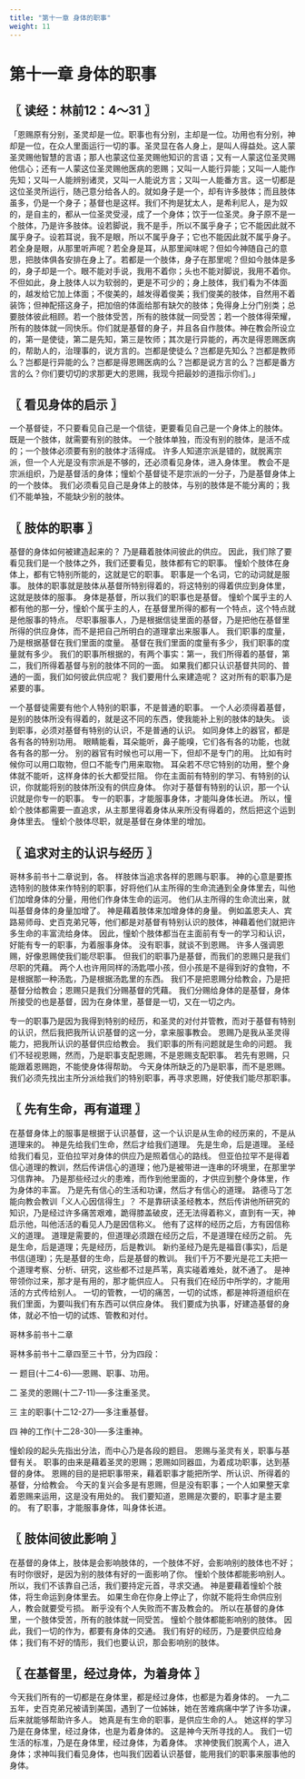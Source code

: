 ```yaml
---
title: "第十一章 身体的职事"
weight: 11
---
```


# 第十一章 身体的职事


## 〖 读经：林前12：4～31 〗

「恩赐原有分别，圣灵却是一位。职事也有分别，主却是一位。功用也有分别，神却是一位，在众人里面运行一切的事。圣灵显在各人身上，是叫人得益处。这人蒙圣灵赐他智慧的言语；那人也蒙这位圣灵赐他知识的言语；又有一人蒙这位圣灵赐他信心；还有一人蒙这位圣灵赐他医病的恩赐；又叫一人能行异能；又叫一人能作先知；又叫一人能辨别诸灵，又叫一人能说方言；又叫一人能番方言。这一切都是这位圣灵所运行，随己意分给各人的。就如身子是一个，却有许多肢体；而且肢体虽多，仍是一个身子；基督也是这样。我们不拘是犹太人，是希利尼人，是为奴的，是自主的，都从一位圣灵受浸，成了一个身体；饮于一位圣灵。身子原不是一个肢体，乃是许多肢体。设若脚说，我不是手，所以不属乎身子；它不能因此就不属乎身子。设若耳说，我不是眼，所以不属乎身子；它也不能因此就不属乎身子。若全身是眼，从那里听声呢？若全身是耳，从那里闻味呢？但如今神随自己的意思，把肢体俱各安排在身上了。若都是一个肢体，身子在那里呢？但如今肢体是多的，身子却是一个。眼不能对手说，我用不着你；头也不能对脚说，我用不着你。不但如此，身上肢体人以为软弱的，更是不可少的；身上肢体，我们看为不体面的，越发给它加上体面；不俊美的，越发得着俊美；我们俊美的肢体，自然用不着装饰；但神配搭这身子，把加倍的体面给那有缺欠的肢体；免得身上分门别类；总要肢体彼此相顾。若一个肢体受苦，所有的肢体就一同受苦；若一个肢体得荣耀，所有的肢体就一同快乐。你们就是基督的身子，并且各自作肢体。神在教会所设立的，第一是使徒，第二是先知，第三是牧师；其次是行异能的，再次是得恩赐医病的，帮助人的，治理事的，说方言的。岂都是使徒么？岂都是先知么？岂都是教师么？岂都是行异能的么？岂都是得恩赐医病的么？岂都是说方言的么？岂都是番方言的么？你们要切切的求那更大的恩赐，我现今把最妙的道指示你们。」

## 〖 看见身体的启示 〗

一个基督徒，不只要看见自己是一个信徒，更要看见自己是一个身体上的肢体。
既是一个肢体，就需要有别的肢体。
一个肢体单独，而没有别的肢体，是活不成的；一个肢体必须要有别的肢体才活得成。
许多人知道宗派是错的，就脱离宗派，但一个人光是没有宗派是不够的，还必须看见身体，进入身体里。
教会不是宗派组织，乃是基督活的身体；憧蚧个基督徒不是宗派的一分子，乃是基督身体上的一个肢体。
我们必须看见自己是身体上的肢体，与别的肢体是不能分离的；我们不能单独，不能缺少别的肢体。

## 〖 肢体的职事 〗

基督的身体如何被建造起来的？
乃是藉着肢体间彼此的供应。
因此，我们除了要看见我们是一个肢体之外，我们还要看见，肢体都有它的职事。
憧蚧个肢体在身体上，都有它特别所能的，这就是它的职事。
职事是一个名词，它的动词就是服事。
肢体的职事就是肢体从基督所特别得着的，将这特别的得着供应到身体里，这就是肢体的服事。
身体是基督，所以我们的职事也是基督。
憧蚧个属乎主的人都有他的那一分，憧蚧个属乎主的人，在基督里所得的都有一个特点，这个特点就是他服事的特点。
尽职事服事人，乃是根据信徒里面的基督，乃是把他在基督里所得的供应身体，而不是把自己所明白的道理拿出来服事人。
我们职事的度量，乃是根据基督在我们里面的度量。
基督在我们里面的度量有多少，我们职事的度量就有多少。
我们的职事所根据的，有两个事实：第一，我们所得着的基督，第二，我们所得着基督与别的肢体不同的一面。
如果我们都只认识基督共同的、普通的一面，我们如何彼此供应呢？
我们要用什么来建造呢？
这对所有的职事乃是紧要的事。

一个基督徒需要有他个人特别的职事，不是普通的职事。
一个人必须得着基督，是别的肢体所没有得着的，就是这不同的东西，使我能补上别的肢体的缺失。
谈到职事，必须对基督有特别的认识，不是普通的认识。
如同身体上的器官，都是各有各的特别功用。
眼睛能看，耳朵能听，鼻子能嗅，它们各有各的功能，也就各有各的那一分。
别的器官有时候也可以用一下，但却不是专门的用。
比如有时候你可以用口取物，但口不能专门用来取物。
耳朵若不尽它特别的功用，整个身体就不能听，这样身体的长大都受拦阻。
你在主面前有特别的学习、有特别的认识，你就能将别的肢体所没有的供应身体。
你对于基督有特别的认识，那一个认识就是你专一的职事。
专一的职事，才能服事身体，才能叫身体长进。
所以，憧蚧个肢体都需要一直追求，从主那里得着身体从来所没有得着的，然后把这个运到身体里去。
憧蚧个肢体尽职，就是基督在身体里的增加。

## 〖 追求对主的认识与经历 〗

哥林多前书十二章说到，各。
样肢体当追求各样的恩赐与职事。
神的心意是要拣选特别的肢体来作特别的职事，好将他们从主所得的生命流通到全身体里去，叫他们加增身体的分量，用他们作身体生命的运河。
他们从主所得的生命流出来，就叫基督身体的身量加增了。
神是藉着肢体来加增身体的身量。
例如盖恩夫人、宾路易师母、史百克弟兄等，他们都是对基督有特别认识的肢体，神藉着他们就把许多生命的丰富流给身体。
因此，憧蚧个肢体都当在主面前有专一的学习和认识，好能有专一的职事，为着服事身体。
没有职事，就谈不到恩赐。
许多人强调恩赐，好像恩赐使我们能尽职事。
但我们的职事乃是基督，而我们的恩赐只是我们尽职的凭藉。
两个人也许用同样的汤匙喂小孩，但小孩是不是得到好的食物，不是根据那一种汤匙，乃是根据汤匙里的东西。
我们不是把恩赐分给教会，乃是把基督分给教会；恩赐只是我们分赐基督的凭藉。
我们分赐给身体的是基督，身体所接受的也是基督，因为在身体里，基督是一切，又在一切之内。

专一的职事乃是因为我得到特别的经历，和圣灵的对付并管教，而对于基督有特别的认识，然后我把我所认识基督的这一分，拿来服事教会。
恩赐乃是我从圣灵得能力，把我所认识的基督供应给教会。
我们职事的所有问题就是生命的问题。
我们不轻视恩赐，然而，乃是职事支配恩赐，不是恩赐支配职事。
若先有恩赐，只能跟着恩赐跑，不能使身体得帮助。
今天身体所缺乏的乃是职事，而不是恩赐。
我们必须先找出主所分派给我们的特别职事，再寻求恩赐，好使我们能尽那职事。

## 〖 先有生命，再有道理 〗

在基督身体上的服事是根据于认识基督，这一个认识是从生命的经历来的，不是从道理来的。
神是先给我们生命，然后才给我们道理。
先是生命，后是道理。
圣经给我们看见，亚伯拉罕对身体的供应乃是照着信心的路线。
但亚伯拉罕不是得着信心道理的教训，然后传讲信心的道理；他乃是被带进一连串的环境里，在那里学习信靠神。
乃是那些经过火的患难，而作到他里面的，才供应到整个身体里，作为身体的丰富。
乃是先有信心的生活和功课，然后才有信心的道理。
路德马丁怎能向教会教训「义人心因信得生」？
不是靠研读圣经教本，然后传讲他所研究的知识，乃是经过许多痛苦艰难，跪得膝盖破皮，还无法得着称义，直到有一天，神启示他，叫他活活的看见人乃是因信称义。
他有了这样的经历之后，方有因信称义的道理。
道理是需要的，但道理必须跟在经历之后，不是道理在经历之前。
先是生命，后是道理；先是经历，后是教训。
新约圣经乃是先是福音(事实)，后是书信(道理)；先是基督的生命，后是基督的教训。
我们千万不要光是花工夫把一个道理考察、分析、研究，这些都不过是芦苇，真实碰着难处，就不通了。
是神带领你过来，那才是有用的，那才能供应人。
只有我们在经历中所学的，才能用活的方式传给别人。
一切的管教，一切的痛苦，一切的试炼，都是神将道组织在我们里面，为要叫我们有东西可以供应身体。
我们要成为执事，好建造基督的身体，就必不怕一切的试炼、管教和对付。

哥林多前书十二章

哥林多前书十二章四至三十节，分为四段：

一 题目(十二4-6)──恩赐、职事、功用。

二 圣灵的恩赐(十二7-11)──多注重圣灵。

三 主的职事(十二12-27)──多注重基督。

四 神的工作(十二28-30)──多注重神。

憧蚧段的起头先指出分法，而中心乃是各段的题目。
恩赐与圣灵有关，职事与基督有关。
职事的由来是藉着圣灵的恩赐；恩赐如同器皿，为着成功职事，达到基督的身体。
恩赐的目的是把职事带来，藉着职事才能把所学、所认识、所得着的基督，分给教会。
今天的复兴会多是有恩赐，但是没有职事；一个人如果整天拿着恩赐来运用，这是没有用处的。
我们要知道，恩赐是次要的，职事才是主要的。
有了职事，才能服事身体，叫身体长进。

## 〖 肢体间彼此影响 〗

在基督的身体上，肢体是会影响肢体的，一个肢体不好，会影响别的肢体也不好；有时你很好，是因为别的肢体有好的一面影响了你。
憧蚧个肢体都能影响别人。
所以，我们不该靠自己活，我们要持定元首，寻求交通。
神是要藉着憧蚧个肢体，将生命运到身体里去。
如果生命在你身上停止了，你就不能将生命供应别人，教会就要受亏损。
断乎没有个人失败而不害及教会的。
所以在基督的身体里，一个肢体受苦，所有的肢体就一同受苦。
憧蚧个肢体都能影响别的肢体。
因此，我们一切的作为，都要有身体的交通。
我们有好的经历，乃是要供应给身体；我们有不好的情形，我们也要认识，那会影响别的肢体。

## 〖 在基督里，经过身体，为着身体 〗

今天我们所有的一切都是在身体里，都是经过身体，也都是为着身体的。
一九二五年，史百克弟兄被请到美国，遇到了一位姊妹，她在苦难病痛中学了许多功课，后来就能够帮助许多人。
她真是有生命的职事，是供应生命的人。
她这样的学习乃是在身体里，经过身体，也是为着身体的。
这是神今天所寻找的人。
我们一切生活的标准，乃是在身体里，经过身体，为着身体。
求神使我们脱离个人，进入身体；求神叫我们看见身体，也叫我们因着认识基督，能用我们的职事来服事他的身体。
